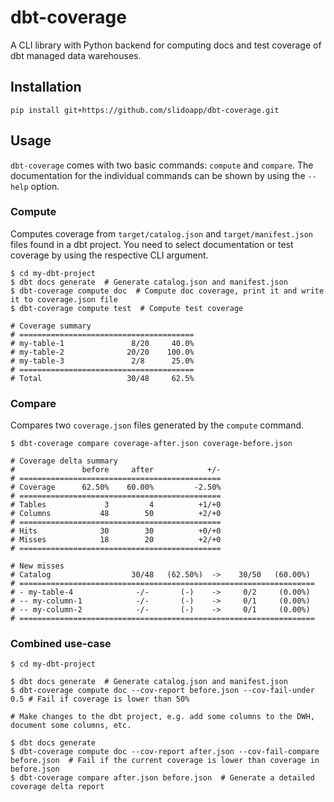# dbt-coverage

A CLI library with Python backend for computing docs and test coverage of dbt
managed data warehouses.

## Installation

```
pip install git+https://github.com/slidoapp/dbt-coverage.git
```

## Usage

`dbt-coverage` comes with two basic commands: `compute` and `compare`. The
documentation for the individual commands can be shown by using the `--help`
option.

### Compute

Computes coverage from `target/catalog.json` and `target/manifest.json` files
found in a dbt project. You need to select documentation or test coverage by
using the respective CLI argument.

```
$ cd my-dbt-project
$ dbt docs generate  # Generate catalog.json and manifest.json
$ dbt-coverage compute doc  # Compute doc coverage, print it and write it to coverage.json file
$ dbt-coverage compute test  # Compute test coverage

# Coverage summary
# =======================================
# my-table-1               8/20     40.0%
# my-table-2              20/20    100.0%
# my-table-3               2/8      25.0%
# =======================================
# Total                   30/48     62.5%
```

### Compare

Compares two `coverage.json` files generated by the `compute` command.

```
$ dbt-coverage compare coverage-after.json coverage-before.json

# Coverage delta summary
#               before     after            +/-
# =============================================
# Coverage      62.50%    60.00%         -2.50%
# =============================================
# Tables             3         4          +1/+0
# Columns           48        50          +2/+0
# =============================================
# Hits              30        30          +0/+0
# Misses            18        20          +2/+0
# =============================================

# New misses
# Catalog                  30/48   (62.50%)  ->    30/50   (60.00%) 
# ==================================================================
# - my-table-4              -/-       (-)    ->     0/2     (0.00%) 
# -- my-column-1            -/-       (-)    ->     0/1     (0.00%) 
# -- my-column-2            -/-       (-)    ->     0/1     (0.00%) 
# ==================================================================
```

### Combined use-case

```
$ cd my-dbt-project

$ dbt docs generate  # Generate catalog.json and manifest.json
$ dbt-coverage compute doc --cov-report before.json --cov-fail-under 0.5 # Fail if coverage is lower than 50%

# Make changes to the dbt project, e.g. add some columns to the DWH, document some columns, etc.

$ dbt docs generate
$ dbt-coverage compute doc --cov-report after.json --cov-fail-compare before.json  # Fail if the current coverage is lower than coverage in before.json
$ dbt-coverage compare after.json before.json  # Generate a detailed coverage delta report
```
